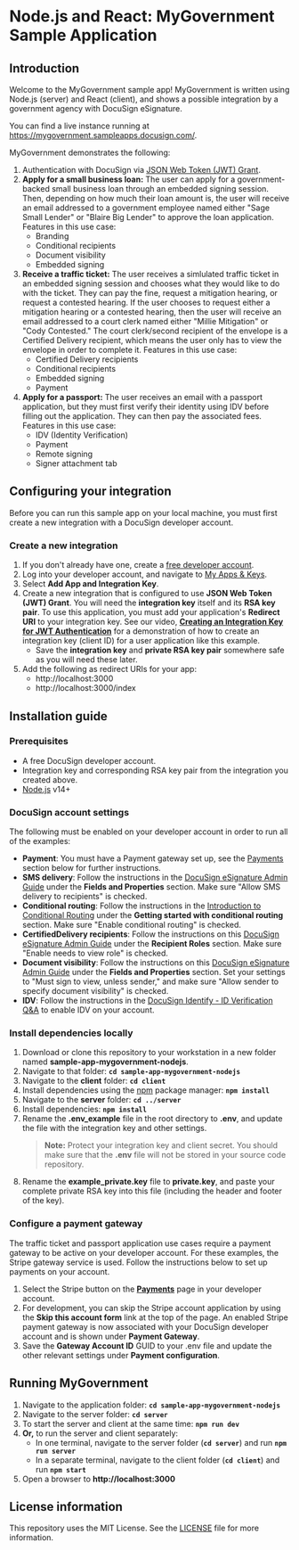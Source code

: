 # Node.js and React: MyGovernment Sample Application

## Introduction

Welcome to the MyGovernment sample app! MyGovernment is written using Node.js (server) and React (client), and shows a possible integration by a government agency with DocuSign eSignature.

You can find a live instance running at https://mygovernment.sampleapps.docusign.com/.

MyGovernment demonstrates the following:

1. Authentication with DocuSign via [JSON Web Token (JWT) Grant](https://developers.docusign.com/platform/auth/jwt/).
2. **Apply for a small business loan:** The user can apply for a government-backed small business loan through an embedded signing session. Then, depending on how much their loan amount is, the user will receive an email addressed to a government employee named either "Sage Small Lender" or "Blaire Big Lender" to approve the loan application. Features in this use case:
   - Branding
   - Conditional recipients
   - Document visibility
   - Embedded signing
3. **Receive a traffic ticket:** The user receives a simlulated traffic ticket in an embedded signing session and chooses what they would like to do with the ticket. They can pay the fine, request a mitigation hearing, or request a contested hearing. If the user chooses to request either a mitigation hearing or a contested hearing, then the user will receive an email addressed to a court clerk named either "Millie Mitigation" or "Cody Contested." The court clerk/second recipient of the envelope is a Certified Delivery recipient, which means the user only has to view the envelope in order to complete it. Features in this use case:
   - Certified Delivery recipients
   - Conditional recipients
   - Embedded signing
   - Payment
4. **Apply for a passport:** The user receives an email with a passport application, but they must first verify their identity using IDV before filling out the application. They can then pay the associated fees. Features in this use case:
   - IDV (Identity Verification)
   - Payment
   - Remote signing
   - Signer attachment tab

## Configuring your integration

Before you can run this sample app on your local machine, you must first create a new integration with a DocuSign developer account.

### Create a new integration

1. If you don't already have one, create a [free developer account](https://go.docusign.com/sandbox/productshot/?elqCampaignId=16535).
2. Log into your developer account, and navigate to [My Apps & Keys](https://admindemo.docusign.com/authenticate?goTo=apiIntegratorKey).
3. Select **Add App and Integration Key**.
4. Create a new integration that is configured to use **JSON Web Token (JWT) Grant**.
   You will need the **integration key** itself and its **RSA key pair**. To use this application, you must add your application's **Redirect URI** to your integration key. See our video, [**Creating an Integration Key for JWT Authentication**](https://www.youtube.com/watch?v=GgDqa7-L0yo) for a demonstration of how to create an integration key (client ID) for a user application like this example.
   - Save the **integration key** and **private RSA key pair** somewhere safe as you will need these later.
5. Add the following as redirect URIs for your app:
   - http://localhost:3000
   - http://localhost:3000/index

## Installation guide

### Prerequisites

- A free DocuSign developer account.
- Integration key and corresponding RSA key pair from the integration you created above.
- [Node.js](https://nodejs.org/) v14+

### DocuSign account settings

The following must be enabled on your developer account in order to run all of the examples:

- **Payment**: You must have a Payment gateway set up, see the [Payments](#configure-a-payment-gateway) section below for further instructions.
- **SMS delivery**: Follow the instructions in the [DocuSign eSignature Admin Guide](https://support.docusign.com/guides/ndse-admin-guide-sending-settings) under the **Fields and Properties** section. Make sure "Allow SMS delivery to recipients" is checked.
- **Conditional routing**: Follow the instructions in the [Introduction to Conditional Routing](https://support.docusign.com/en/guides/ndse-user-guide-intro-to-conditional-routing) under the **Getting started with conditional routing** section. Make sure "Enable conditional routing" is checked.
- **CertifiedDelivery recipients**: Follow the instructions on this [DocuSign eSignature Admin Guide](https://support.docusign.com/guides/ndse-admin-guide-sending-settings) under the **Recipient Roles** section. Make sure "Enable needs to view role" is checked.
- **Document visibility**: Follow the instructions on this [DocuSign eSignature Admin Guide](https://support.docusign.com/guides/ndse-admin-guide-sending-settings) under the **Fields and Properties** section. Set your settings to "Must sign to view, unless sender," and make sure "Allow sender to specify document visibility" is checked.
- **IDV**: Follow the instructions in the [DocuSign Identify - ID Verification Q&A](https://support.docusign.com/en/articles/Tech-Readiness-DocuSign-Identify-ID-Verification#How_to_add_ID_Verification_on_an_account) to enable IDV on your account.

### Install dependencies locally

1. Download or clone this repository to your workstation in a new folder named **sample-app-mygovernment-nodejs**.
2. Navigate to that folder: **`cd sample-app-mygovernment-nodejs`**
3. Navigate to the **client** folder: **`cd client`**
4. Install dependencies using the [npm](https://www.npmjs.com/) package manager: **`npm install`**
5. Navigate to the **server** folder: **`cd ../server`**
6. Install dependencies: **`npm install`**
7. Rename the **.env_example** file in the root directory to **.env**, and update the file with the integration key and other settings.
   > **Note:** Protect your integration key and client secret. You should make sure that the **.env** file will not be stored in your source code repository.
8. Rename the **example_private.key** file to **private.key**, and paste your complete private RSA key into this file (including the header and footer of the key).

### Configure a payment gateway

The traffic ticket and passport application use cases require a payment gateway to be active on your developer account. For these examples, the Stripe gateway service is used. Follow the instructions below to set up payments on your account.

1. Select the Stripe button on the [**Payments**](https://admindemo.docusign.com/authenticate?goTo=payments) page in your developer account.
2. For development, you can skip the Stripe account application by using the **Skip this account form** link at the top of the page. An enabled Stripe payment gateway is now associated with your DocuSign developer account and is shown under **Payment Gateway**.
3. Save the **Gateway Account ID** GUID to your .env file and update the other relevant settings under **Payment configuration**.

## Running MyGovernment

1. Navigate to the application folder: **`cd sample-app-mygovernment-nodejs`**
2. Navigate to the server folder: **`cd server`**
3. To start the server and client at the same time: **`npm run dev`**
4. **Or,** to run the server and client separately:
   - In one terminal, navigate to the server folder (**`cd server`**) and run **`npm run server`**
   - In a separate terminal, navigate to the client folder (**`cd client`**) and run **`npm start`**
5. Open a browser to **http://localhost:3000**

## License information
This repository uses the MIT License. See the [LICENSE](./LICENSE) file for more information.
